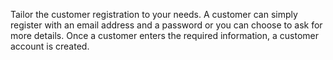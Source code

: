Tailor the customer registration to your needs. A customer can simply register with an email address and a password or you can choose to ask for more details. Once a customer enters the required information, a customer account is created.